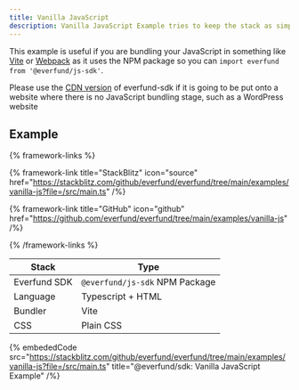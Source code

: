 ```yaml
---
title: Vanilla JavaScript
description: Vanilla JavaScript Example tries to keep the stack as simple as possible showing you the developer the how to implement Everfund into any JavaScript website.
---
```


This example is useful if you are bundling your JavaScript in something like [Vite](https://vitejs.dev/) or [Webpack](https://webpack.js.org/) as it uses the NPM package so you can `import everfund from '@everfund/js-sdk'`.

Please use the [CDN version](/docs/js-sdk/cdn) of everfund-sdk if it is going to be put onto a website where there is no JavaScript bundling stage, such as a WordPress website

## Example

{% framework-links %}

{% framework-link title="StackBlitz" icon="source" href="https://stackblitz.com/github/everfund/everfund/tree/main/examples/vanilla-js?file=/src/main.ts" /%}

{% framework-link title="GitHub" icon="github" href="https://github.com/everfund/everfund/tree/main/examples/vanilla-js" /%}

{% /framework-links %}

| Stack        | Type                           |
| ------------ | ------------------------------ |
| Everfund SDK | `@everfund/js-sdk` NPM Package |
| Language     | Typescript + HTML              |
| Bundler      | Vite                           |
| CSS          | Plain CSS                      |

{% embededCode src="https://stackblitz.com/github/everfund/everfund/tree/main/examples/vanilla-js?file=/src/main.ts" title="@everfund/sdk: Vanilla JavaScript Example" /%}
